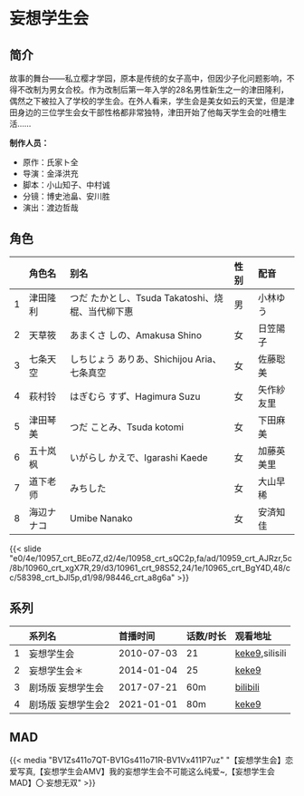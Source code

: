# 妄想学生会


## 简介

故事的舞台——私立樱才学园，原本是传统的女子高中，但因少子化问题影响，不得不改制为男女合校。作为改制后第一年入学的28名男性新生之一的津田隆利，偶然之下被拉入了学校的学生会。在外人看来，学生会是美女如云的天堂，但是津田身边的三位学生会女干部性格都非常独特，津田开始了他每天学生会的吐槽生活……

**制作人员：**
- 原作：氏家ト全
- 导演：金泽洪充
- 脚本：小山知子、中村诚
- 分镜：博史池畠、安川胜
- 演出：渡边哲哉

## 角色

|     |   角色名   |   别名  | 性别 |  配音  |
|:--- |:------  |:----      |:---  |:--   |
| 1 | 津田隆利 | つだ たかとし、Tsuda Takatoshi、烧棍、当代柳下惠 | 男 | 小林ゆう |
| 2 | 天草筱 | あまくさ しの、Amakusa Shino | 女 | 日笠陽子 |
| 3 | 七条天空 | しちじょう ありあ、Shichijou Aria、七条真空 | 女 | 佐藤聡美 |
| 4 | 萩村铃 | はぎむら すず、Hagimura Suzu | 女 | 矢作紗友里 |
| 5 | 津田琴美 | つだ ことみ、Tsuda kotomi | 女 | 下田麻美 |
| 6 | 五十岚枫 | いがらし かえで、Igarashi Kaede | 女 | 加藤英美里 |
| 7 | 道下老师 | みちした | 女 | 大山早稀 |
| 8 | 海辺ナナコ | Umibe Nanako | 女 | 安済知佳 |

{{< slide "e0/4e/10957_crt_BEo7Z,d2/4e/10958_crt_sQC2p,fa/ad/10959_crt_AJRzr,5c/8b/10960_crt_xgX7R,29/d3/10961_crt_98S52,24/1e/10965_crt_BgY4D,48/cc/58398_crt_bJl5p,d1/98/98446_crt_a8g6a" >}}

## 系列

|     | 系列名        | 首播时间       | 话数/时长 | 观看地址                                                                    |
|:----|:-----------|:-----------|:------|:------------------------------------------------------------------------|
| 1   | 妄想学生会      | 2010-07-03 | 21    | [keke9](https://www.keke9.app/search?k=妄想学生会),silisili                          |
| 2   | 妄想学生会＊     | 2014-01-04 | 25    | [keke9](https://www.keke9.app/search?k=妄想学生会)                          |
| 3   | 剧场版 妄想学生会  | 2017-07-21 | 60m     | [bilibili](https://www.bilibili.com/video/BV14s4y1g7K8?t=3950)                         |
| 4   | 剧场版 妄想学生会2 | 2021-01-01 | 80m     | [keke9](https://www.keke9.app/search?k=妄想学生会) |

## MAD

{{< media  "BV1Zs411o7QT-BV1Gs411o71R-BV1Vx411P7uz"
"【妄想学生会】恋爱写真,【妄想学生会AMV】我的妄想学生会不可能这么纯爱~,【妄想学生会MAD】〇·妄想无双"  >}}
